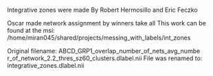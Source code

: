 Integrative zones were made By Robert Hermosillo and Eric Feczko

Oscar made network assignment by winners take all
This work can be found at the msi: /home/miran045/shared/projects/messing_with_labels/int_zones

Original filename: ABCD_GRP1_overlap_number_of_nets_avg_numbe
r_of_network_2.2_thres_sz60_clusters.dlabel.nii
File was renamed to: integrative_zones.dlabel.nii
